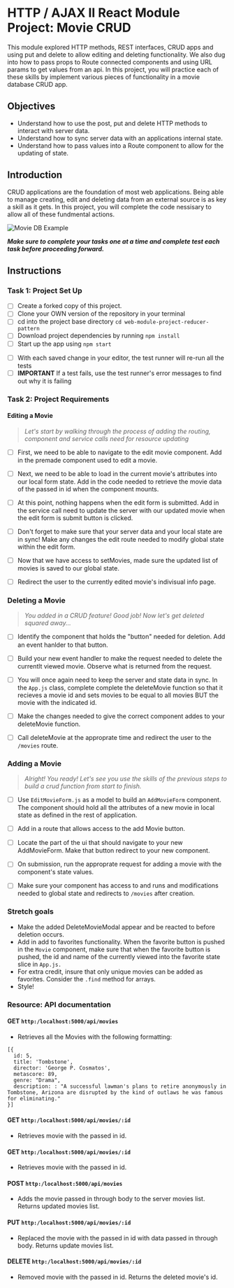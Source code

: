 # HTTP / AJAX II React Module Project: Movie CRUD

This module explored HTTP methods, REST interfaces, CRUD apps and using put and delete to allow editing and deleting functionality. We also dug into how to pass props to Route connected components and using URL params to get values from an api. In this project, you will practice each of these skills by implement various pieces of functionality in a movie database CRUD app.

## Objectives
- Understand how to use the post, put and delete HTTP methods to interact with server data.
- Understand how to sync server data with an applications internal state.
- Understand how to pass values into a Route component to allow for the updating of state.

## Introduction
CRUD applications are the foundation of most web applications. Being able to manage creating, edit and deleting data from an external source is as key a skill as it gets. In this project, you will complete the code nessisary to allow all of these fundmental actions.

![Movie DB Example](project-goals.gif)

***Make sure to complete your tasks one at a time and complete test each task before proceeding forward.***

## Instructions
### Task 1: Project Set Up
* [ ] Create a forked copy of this project.
* [ ] Clone your OWN version of the repository in your terminal
* [ ] cd into the project base directory `cd web-module-project-reducer-pattern`
* [ ] Download project dependencies by running `npm install`
* [ ] Start up the app using `npm start`
- [ ] With each saved change in your editor, the test runner will re-run all the tests
- [ ] **IMPORTANT** If a test fails, use the test runner's error messages to find out why it is failing

### Task 2: Project Requirements
#### Editing a Movie
> *Let's start by walking through the process of adding the routing, component and service calls need for resource updating*

* [ ] First, we need to be able to navigate to the edit movie component. Add in the premade component used to edit a movie.

* [ ] Next, we need to be able to load in the current movie's attributes into our local form state. Add in the code needed to retrieve the movie data of the passed in id when the component mounts.

* [ ] At this point, nothing happens when the edit form is submitted. Add in the service call need to update the server with our updated movie when the edit form is submit button is clicked.

* [ ] Don't forget to make sure that your server data and your local state are in sync! Make any changes the edit route needed to modify global state within the edit form.

* [ ] Now that we have access to setMovies, made sure the updated list of movies is saved to our global state.

* [ ] Redirect the user to the currently edited movie's indivisual info page.

### Deleting a Movie
> *You added in a CRUD feature! Good job! Now let's get deleted squared away...*

* [ ] Identify the component that holds the "button" needed for deletion. Add an event hanlder to that button.

* [ ] Build your new event handler to make the request needed to delete the currentlt viewed movie. Observe what is returned from the request.

* [ ] You will once again need to keep the server and state data in sync. In the `App.js` class, complete complete the deleteMovie function so that it recieves a movie id and sets movies to be equal to all movies BUT the movie with the indicated id.

* [ ] Make the changes needed to give the correct component addes to your deleteMovie function.

* [ ] Call deleteMovie at the approprate time and redirect the user to the `/movies` route.

### Adding a Movie
> *Alright! You ready! Let's see you use the skills of the previous steps to build a crud function from start to finish.*

* [ ] Use `EditMovieForm.js` as a model to build an `AddMovieForm` component. The component should hold all the attributes of a new movie in local state as defined in the rest of application.

* [ ] Add in a route that allows access to the add Movie button.

* [ ] Locate the part of the ui that should navigate to your new AddMovieForm. Make that button redirect to your new component.

* [ ] On submission, run the approprate request for adding a movie with the component's state values.

* [ ] Make sure your component has access to and runs and modifications needed to global state and redirects to `/movies` after creation.

### Stretch goals
- Make the added DeleteMovieModal appear and be reacted to before deletion occurs.
- Add in add to favorites functionality. When the favorite button is pushed in the `Movie` component, make sure that when the favorite button is pushed, the id and name of the currently viewed into the favorite state slice in `App.js.`
- For extra credit, insure that only unique movies can be added as favorites. Consider the `.find` method for arrays.
- Style!

### Resource: API documentation 

#### GET `http:/localhost:5000/api/movies`
- Retrieves all the Movies with the following formatting:
```
[{
  id: 5,
  title: 'Tombstone',
  director: 'George P. Cosmatos',
  metascore: 89,
  genre: "Drama",
  description: : "A successful lawman's plans to retire anonymously in Tombstone, Arizona are disrupted by the kind of outlaws he was famous for eliminating."
}]
```
#### GET `http:/localhost:5000/api/movies/:id`
- Retrieves movie with the passed in id.

#### GET `http:/localhost:5000/api/movies/:id`
- Retrieves movie with the passed in id.

#### POST `http:/localhost:5000/api/movies`
- Adds the movie passed in through body to the server movies list. Returns updated movies list.

#### PUT `http:/localhost:5000/api/movies/:id`
- Replaced the movie with the passed in id with data passed in through body. Returns update movies list.

#### DELETE `http:/localhost:5000/api/movies/:id`
- Removed movie with the passed in id. Returns the deleted movie's id.